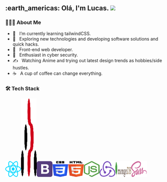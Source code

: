 <h2> :earth_americas: Olá, I'm Lucas. <img src="https://github.com/souvikguria98/souvikguria98/blob/master/Hi.gif" width="25"></h2>

<h3> 👨🏻‍💻 About Me </h3>

- 🔭 &nbsp; I’m currently learning tailwindCSS.
- 🤔 &nbsp; Exploring new technologies and developing software solutions and quick hacks.
- 💼 &nbsp; Front-end web developer.
- 🌱 &nbsp; Enthusiast in cyber security.
- ✍️ &nbsp; Watching Anime and trying out latest design trends as hobbies/side hustles.
- ☕ &nbsp; A cup of coffee can change everything. 

<h3>🛠 Tech Stack</h3>

<img src="/react.svg" width="50" height="50" /><img src="/react-router.svg" width="50" height="250" /><img src="/bootstrap.svg" width="50" height="50" /><img src="/css-3.svg" width="50" height="50" /><img src="/html-5.svg" width="50" height="50" /><img src="/nodejs-icon.svg" width="50" height="50" /><img src="/redux.svg" width="50" height="50" /><img src="/mongodb.svg" width="50" height="50" /><img src="/sass.svg" width="50" height="50" /> 



